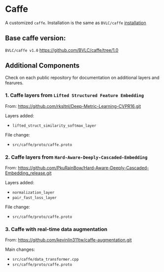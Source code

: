 # Caffe
A customized `caffe`. Installation is the same as `BVLC/caffe` [installation](http://caffe.berkeleyvision.org/installation.html)

## Base caffe version: 
`BVLC/caffe v1.0` https://github.com/BVLC/caffe/tree/1.0

## Additional Components
Check on each public repository for documentation on additional layers and fearures.

### 1. Caffe layers from `Lifted Structured Feature Embedding`
From: https://github.com/rksltnl/Deep-Metric-Learning-CVPR16.git

Layers added:
* `lifted_struct_similarity_softmax_layer`

File change: 
* `src/caffe/proto/caffe.proto`

### 2. Caffe layers from `Hard-Aware-Deeply-Cascaded-Embedding`
From: https://github.com/PkuRainBow/Hard-Aware-Deeply-Cascaded-Embedding_release.git

Layers added:
* `normalization_layer`
* `pair_fast_loss_layer`

File change: 
* `src/caffe/proto/caffe.proto`

### 3. Caffe with real-time data augmentation
From: https://github.com/kevinlin311tw/caffe-augmentation.git

Main changes: 
* `src/caffe/data_transformer.cpp`
* `src/caffe/proto/caffe.proto`
